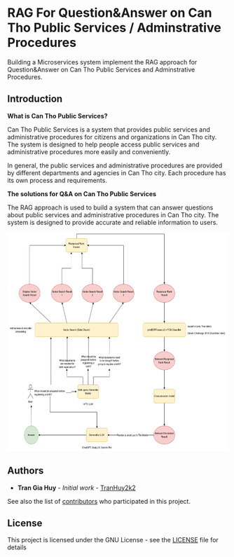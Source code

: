 # RAG For Question&Answer on Can Tho Public Services / Adminstrative Procedures

Building a Microservices system implement the RAG approach for Question&Answer on Can Tho Public Services and Adminstrative Procedures.

## Introduction

**What is Can Tho Public Services?**

Can Tho Public Services is a system that provides public services and administrative procedures for citizens and organizations in Can Tho city. The system is designed to help people access public services and administrative procedures more easily and conveniently.

In general, the public services and administrative procedures are provided by different departments and agencies in Can Tho city. Each procedure has its own process and requirements.

**The solutions for Q&A on Can Tho Public Services**

The RAG approach is used to build a system that can answer questions about public services and administrative procedures in Can Tho city. The system is designed to provide accurate and reliable information to users.

<img src="./docs/images/RAG.drawio.png" height="500">

## Authors

- **Tran Gia Huy** - _Initial work_ - [TranHuy2k2](https://github.com/TranHuy2k2)

See also the list of [contributors](https://github.com/TranHuy2k2/cantho-public-services/graphs/contributors) who participated in this project.

## License

This project is licensed under the GNU License - see the [LICENSE](LICENSE) file for details

